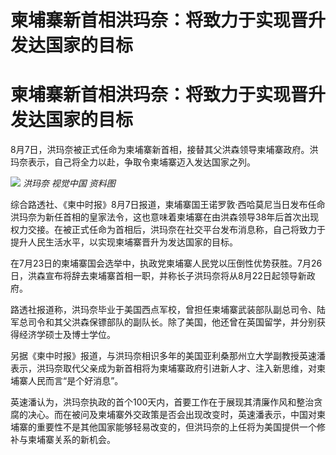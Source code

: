 # 柬埔寨新首相洪玛奈：将致力于实现晋升发达国家的目标

# 柬埔寨新首相洪玛奈：将致力于实现晋升发达国家的目标

8月7日，洪玛奈被正式任命为柬埔寨新首相，接替其父洪森领导柬埔寨政府。洪玛奈表示，自己将全力以赴，争取令柬埔寨迈入发达国家之列。

![](https://inews.gtimg.com/om_bt/ObjvmVw4kO1BtaeXeRoKJgMThH6v56ldZc275PhAJNshAAA/1000)
_洪玛奈 视觉中国 资料图_

综合路透社、《柬中时报》8月7日报道，柬埔寨国王诺罗敦·西哈莫尼当日发布任命洪玛奈为新任首相的皇家法令，这也意味着柬埔寨在由洪森领导38年后首次出现权力交接。在被正式任命为首相后，洪玛奈在社交平台发布消息称，自己将致力于提升人民生活水平，以实现柬埔寨晋升为发达国家的目标。

在7月23日的柬埔寨国会选举中，执政党柬埔寨人民党以压倒性优势获胜。7月26日，洪森宣布将辞去柬埔寨首相一职，并称长子洪玛奈将从8月22日起领导新政府。

路透社报道称，洪玛奈毕业于美国西点军校，曾担任柬埔寨武装部队副总司令、陆军总司令和其父洪森保镖部队的副队长。除了美国，他还曾在英国留学，并分别获得经济学硕士及博士学位。

另据《柬中时报》报道，与洪玛奈相识多年的美国亚利桑那州立大学副教授英速潘表示，洪玛奈取代父亲成为新首相将为柬埔寨政府引进新人才、注入新思维，对柬埔寨人民而言“是个好消息”。

英速潘认为，洪玛奈执政的首个100天内，首要工作在于展现其清廉作风和整治贪腐的决心。而在被问及柬埔寨外交政策是否会出现改变时，英速潘表示，中国对柬埔寨的重要性不是其他国家能够轻易改变的，但洪玛奈的上任将为美国提供一个修补与柬埔寨关系的新机会。

